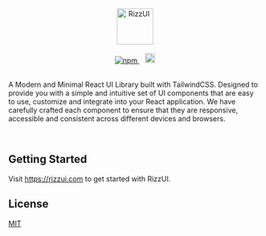 <br />
<br />

<div align="center">

<img alt="RizzUI" src="https://rizzui.vercel.app/img/rizz-logo.svg" width="auto" height="72" />

</div>

<br />

<div align="center">
  <a href="https://www.npmjs.com/package/rizzui">
    <img alt="npm" src="https://img.shields.io/npm/dm/rizzui?color=16a679&label=npm&logo=npm" />
  </a>
  &nbsp;&nbsp;
  <a href="https://www.rizzui.com/docs/guide/getting-started">
    <img alt="Read the documentation" src="https://img.shields.io/badge/Docs-blue?style=flat&logo=readthedocs&labelColor=5c5c5c&color=16a679" height="20" width="auto" />
  </a>
</div>

<br />

A Modern and Minimal React UI Library built with TailwindCSS. Designed to provide you with a simple and intuitive set of UI components that are easy to use, customize and integrate into your React application. We have carefully crafted each component to ensure that they are responsive, accessible and consistent across different devices and browsers.

<br />

## Getting Started

Visit https://rizzui.com to get started with RizzUI.

## License

[MIT](https://choosealicense.com/licenses/mit/)
